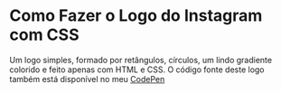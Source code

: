 # Como Fazer o Logo do Instagram com CSS

Um logo simples, formado por retângulos, círculos, um lindo gradiente colorido e feito apenas com HTML e CSS. O código fonte deste logo também está disponível no meu [CodePen](https://codepen.io/tigercodes/pen/LYdNVvN)
